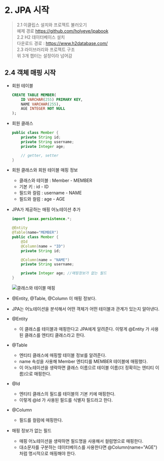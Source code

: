 # **2. JPA 시작**

> 2.1 이클립스 설치와 프로젝트 불러오기  
> 예제 경로 https://github.com/holyeye/jpabook  
> 2.2 H2 데이터베이스 설치  
> 다운로드 경로 : https://www.h2database.com/  
> 2.3 라이브러리와 프로젝트 구조  
> 위 3개 챕터는 설정이라 넘어감

## **2.4 객체 매핑 시작**

-   회원 테이블

    ```sql
    CREATE TABLE MEMBER(
        ID VARCHAR(255) PRIMARY KEY,
        NAME VARCHAR(255),
        AGE INTEGER NOT NULL
    );
    ```

-   회원 클래스

    ```java
    public class Member {
        private String id;
        private String username;
        private Integer age;

        // getter, setter
    }
    ```

-   회원 클래스와 회원 테이블 매핑 정보

    -   클래스와 테이블 : Member - MEMBER
    -   기본 키 : id - ID
    -   필드와 컬럼 : username - NAME
    -   필드와 컬럼 : age - AGE

-   JPA가 제공하는 매핑 어노테이션 추가

    ```java
    import javax.persistence.*;

    @Entity
    @Table(name="MEMBER")
    public class Member {
        @Id
        @Column(name = "ID")
        private String id;

        @Column(name = "NAME")
        private String username;

        private Integer age; //매핑정보가 없는 필드
    }
    ```

    ![클래스와 테이블 매핑](https://lh3.googleusercontent.com/pw/ACtC-3dR9wnUXYz7fApGFwk79lfrcIlAwFvraFhEmDrNzTNZi3hvyrp2J0xzNnhUO3Aqn2QTXXB7Ftgl4ebAW1eL2FayGP2UBKxWsjRt80jji1CwHaLuRbmDw_6GMAUQwKy2cCY0oFkF6cAdyrKQ6YWZthPQMg=w1053-h243-no?authuser=0)

-   @Entity, @Table, @Column 이 매핑 정보다.
-   JPA는 어노테이션을 분석해서 어떤 객체가 어떤 테이블과 관계가 있는지 알아낸다.
-   @Entity
    -   이 클래스를 테이블과 매핑한다고 JPA에게 알려준다. 이렇게 @Entity 가 사용된 클래스를 엔티티 클래스라고 한다.
-   @Table
    -   엔티티 클래스에 매핑할 테이블 정보를 알려준다.
    -   name 속성을 사용해 Member 엔티티를 MEMBER 테이블에 매핑했다.
    -   이 어노테이션을 생략하면 클래스 이름으르 테이블 이름(더 정확히는 엔티티 이름)으로 매핑한다.
-   @Id
    -   엔티티 클래스의 필드를 테이블의 기본 키에 매핑한다.
    -   이렇게 @Id 가 사용된 필드를 식별자 필드라고 한다.
-   @Column
    -   필드를 컬럼에 매핑한다.
-   매핑 정보가 없는 필드
    -   매핑 어노테이션을 생략하면 필드명을 사용해서 컬럼명으로 매핑한다.
    -   대소문자를 구분하는 데이터베이스를 사용한다면 @Column(name="AGE") 처럼 명시적으로 매핑해야 한다.
